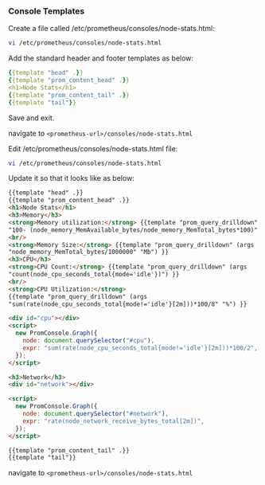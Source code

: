 ### Console Templates

Create a file called /etc/prometheus/consoles/node-stats.html:
```sh
vi /etc/prometheus/consoles/node-stats.html
```
Add the standard header and footer templates as below:
```yaml
{{template "head" .}}
{{template "prom_content_head" .}}
<h1>Node Stats</h1>
{{template "prom_content_tail" .}}
{{template "tail"}}
```
Save and exit.

navigate to ```<prometheus-url>/consoles/node-stats.html```

Edit /etc/prometheus/consoles/node-stats.html file:
```sh
vi /etc/prometheus/consoles/node-stats.html
```
Update it so that it looks like as below:
```html
{{template "head" .}}
{{template "prom_content_head" .}}
<h1>Node Stats</h1>
<h3>Memory</h3>
<strong>Memory utilization:</strong> {{template "prom_query_drilldown" (args
"100- (node_memory_MemAvailable_bytes/node_memory_MemTotal_bytes*100)" "%") }}
<br/>
<strong>Memory Size:</strong> {{template "prom_query_drilldown" (args
"node_memory_MemTotal_bytes/1000000" "Mb") }}
<h3>CPU</h3>
<strong>CPU Count:</strong> {{template "prom_query_drilldown" (args
"count(node_cpu_seconds_total{mode='idle'})") }}
<br/>
<strong>CPU Utilization:</strong>
{{template "prom_query_drilldown" (args
"sum(rate(node_cpu_seconds_total{mode!='idle'}[2m]))*100/8" "%") }}

<div id="cpu"></div>
<script>
  new PromConsole.Graph({
    node: document.querySelector("#cpu"),
    expr: "sum(rate(node_cpu_seconds_total{mode!='idle'}[2m]))*100/2",
  });
</script>

<h3>Network</h3>
<div id="network"></div>

<script>
  new PromConsole.Graph({
    node: document.querySelector("#network"),
    expr: "rate(node_network_receive_bytes_total[2m])",
  });
</script>

{{template "prom_content_tail" .}}
{{template "tail"}}
```

navigate to ```<prometheus-url>/consoles/node-stats.html```
